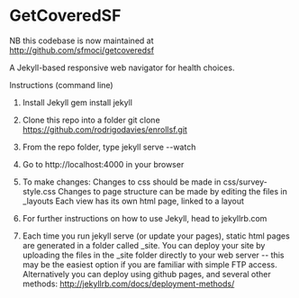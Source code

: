 GetCoveredSF
========

NB this codebase is now maintained at http://github.com/sfmoci/getcoveredsf

A Jekyll-based responsive web navigator for health choices.

Instructions (command line)

1. Install Jekyll 
	gem install jekyll

2. Clone this repo into a folder
	git clone https://github.com/rodrigodavies/enrollsf.git

3. From the repo folder, type 
	jekyll serve --watch

4. Go to http://localhost:4000 in your browser

5. To make changes: 
	Changes to css should be made in css/survey-style.css
	Changes to page structure can be made by editing the files in _layouts
	Each view has its own html page, linked to a layout

6. For further instructions on how to use Jekyll, head to jekyllrb.com

7. Each time you run jekyll serve (or update your pages), static html pages are generated in a folder called _site. You can deploy your site by uploading the files in the _site folder directly to your web server -- this may be the easiest option if you are familiar with simple FTP access. Alternatively you can deploy using github pages, and several other methods: http://jekyllrb.com/docs/deployment-methods/